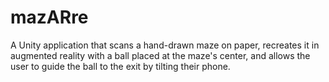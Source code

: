 # mazARre
A Unity application that scans a hand-drawn maze on paper, recreates it in augmented reality with a ball placed at  the maze's center, and allows the user to guide the ball to the exit by tilting their phone.
